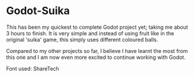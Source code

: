 # Godot-Suika

This has been my quickest to complete Godot project yet; taking me about 3 hours to finish. It is very simple and instead of using fruit like in the original 'suika' game, this simply uses different coloured balls. 

Compared to my other projects so far, I believe I have learnt the most from this one and I am now even more excited to continue working with Godot.

Font used: ShareTech

